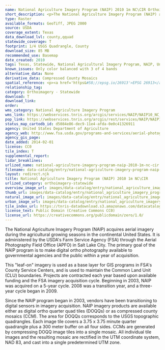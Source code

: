```yaml
---
name: National Agriculture Imagery Program (NAIP) 2010 1m NC\CIR Orthoimagery
short_description: <p>The National Agriculture Imagery Program (NAIP) acquires aerial imagery during the agricultural growing seasons in the continental United States.</p>
type: Raster
available_formats: GeoTiff, JPEG 2000
source: USDA
coverage_extent: Texas
data_download_lvl: county,qquad
statewide_coverage: T
footprint: 1/4 USGS Quadrangle, County
download_size: 85 MB
recommended_use: Basemap
date_created: 2010
tags: Texas, Statewide, National Agricultural Imagery Program, NAIP, United States Department of Agriculture, USDA, Natural Resources Conservation Service, NRCS, Natural Color, NC, Infrared, CIR, Mosaic, Orthoimagery, Aerial, Historical
known_issues: Only color balanced with 3 of 4 bands
alternative_data: None
derivative_data: Compressed County Mosaics
spatial_reference: <p><a href='https&#58;//epsg.io/26913'>EPSG 26913</a>, <a href='https&#58;//epsg.io/26914'>EPSG 26914</a>, <a href='https&#58;//epsg.io/26915'>EPSG 26915</a></p>
relationship_tag:
category: Orthoimagery - Statewide
download: T
download_link:
order:
wms_category: National Agriculture Imagery Program
wms_link: https://webservices.tnris.org/arcgis/services/NAIP/NAIP10_NC_CIR_1m/ImageServer/WMSServer
pop_link: https://webservices.tnris.org/arcgis/rest/services/NAIP/NAIP10_NC_CIR_1m/ImageServer?f=jsapi
status_map_cartodb_id: d5084e86-dec9-11e4-afda-0e0c41326911
agency: United States Department of Agriculture
agency_web: http://www.fsa.usda.gov/programs-and-services/aerial-photography/imagery-programs/naip-imagery/
agency_gis_page:
date_added: 2014-02-01
license: CC0
tile_index: T
supplemental_report:
lidar_breaklines:
urlized_name: national-agriculture-imagery-program-naip-2010-1m-nc-cir
filename: data-catalog/entry/national-agriculture-imagery-program-naip-2010-1m-nc-cir.md
layout: redirect.njk
title: National Agriculture Imagery Program (NAIP) 2010 1m NC\CIR
urlized_category: orthoimagery-statewide
overview_image_url: images/data-catalog/entry/national_agriculture_imagery_program_naip_2010_1m_nc_cir_overview.jpg
thumb_url: images/data-catalog/entry/national_agriculture_imagery_program_naip_2010_1m_nc_cir_th.jpg
natural_image_url: images/data-catalog/entry/national_agriculture_imagery_program_naip_2010_1m_nc_cir_natural.jpg
urban_image_url: images/data-catalog/entry/national_agriculture_imagery_program_naip_2010_1m_nc_cir_urban.jpg
tile_index_url: https://tnris-datadownload.s3.amazonaws.com/datacatalog/tile_index/national_agriculture_imagery_program_naip_2010_1m_nc_cir_tileindex.zip
license_text: Public Domain (Creative Commons CC0)
license_url: https://creativecommons.org/publicdomain/zero/1.0/
---
```


The National Agriculture Imagery Program (NAIP) acquires aerial imagery during the agricultural growing seasons in the continental United States. It is administered by the USDA's Farm Service Agency (FSA) through the Aerial Photography Field Office (APFO) in Salt Lake City. The primary goal of the NAIP program is to make digital ortho photography available to governmental agencies and the public within a year of acquisition.

This "leaf-on" imagery is used as a base layer for GIS programs in FSA's County Service Centers, and is used to maintain the Common Land Unit (CLU) boundaries. Projects are contracted each year based upon available funding and the FSA imagery acquisition cycle. Beginning in 2003, NAIP was acquired on a 5-year cycle. 2008 was a transition year, and a three-year cycle began in 2009.

Since the NAIP program began in 2003, vendors have been transitioning to digital sensors in imagery acquisition. NAIP imagery products are available either as digital ortho quarter quad tiles (DOQQs) or as compressed county mosaics (CCM). The area for DOQQs corresponds to the USGS topographic quadrangles. Each image tile covers a 3.75 x 3.75 minute quarter quadrangle plus a 300 meter buffer on all four sides. CCMs are generated by compressing DOQQ image tiles into a single mosaic. All individual tile images and the resulting mosaic are rectified in the UTM coordinate system, NAD 83, and cast into a single predetermined UTM zone.
